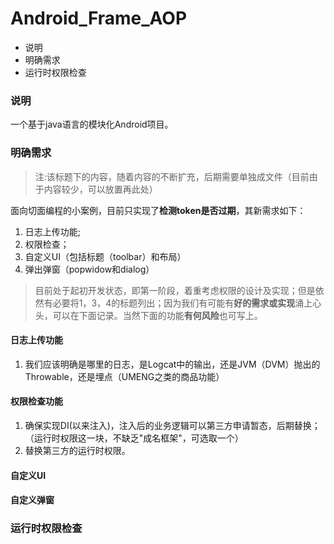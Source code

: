 # Android_Frame_AOP
* 说明
* 明确需求
* 运行时权限检查
### 说明
一个基于java语言的模块化Android项目。 
### 明确需求
> 注:该标题下的内容，随着内容的不断扩充，后期需要单独成文件（目前由于内容较少，可以放置再此处）

面向切面编程的小案例，目前只实现了**检测token是否过期**，其新需求如下：
  1. 日志上传功能;
  2. 权限检查；
  3. 自定义UI（包括标题（toolbar）和布局）
  4. 弹出弹窗（popwidow和dialog）
  
> 目前处于起初开发状态，即第一阶段，着重考虑权限的设计及实现；但是依然有必要将1，3，4的标题列出；因为我们有可能有**好的需求或实现**涌上心头，可以在下面记录。当然下面的功能**有何风险**也可写上。
#### 日志上传功能
  
  1. 我们应该明确是哪里的日志，是Logcat中的输出，还是JVM（DVM）抛出的Throwable，还是埋点（UMENG之类的商品功能）
  
#### 权限检查功能
  1. 确保实现DI(以来注入)，注入后的业务逻辑可以第三方申请暂态，后期替换；（运行时权限这一块，不缺乏"成名框架"，可选取一个）
  2. 替换第三方的运行时权限。

#### 自定义UI

#### 自定义弹窗

### 运行时权限检查
